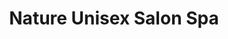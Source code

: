 ---
title: "Nature Unisex Salon Spa"
url: /bangalore/nature-unisex-salon-spa-banashankari-stage-ii/
shop: beauty
---